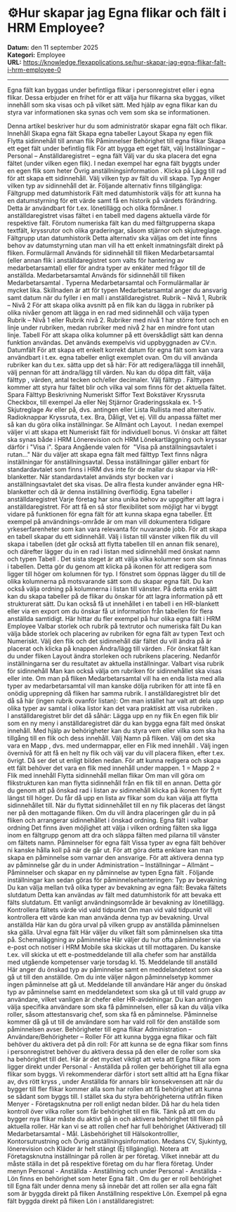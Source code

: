 # ⚙️Hur skapar jag Egna flikar och fält i HRM Employee?

**Datum:** den 11 september 2025  
**Kategori:** Employee  
**URL:** https://knowledge.flexapplications.se/hur-skapar-jag-egna-flikar-falt-i-hrm-employee-0

---

Egna fält kan byggas under befintliga flikar i personregistret eller i egna flikar. Dessa erbjuder en frihet för er att välja hur flikarna ska byggas, vilket innehåll som ska visas och på vilket sätt. Med hjälp av egna flikar kan du styra var informationen ska synas och vem som ska se informationen.

Denna artikel beskriver hur du som administratör skapar egna fält och flikar.
Innehåll
Skapa egna fält
Skapa egna tabeller
Layout
Skapa ny egen flik
Flytta sidinnehåll till annan flik
Påminnelser
Behörighet till egna flikar
Skapa ett eget fält under befintlig flik
För att bygga ett eget fält, välj
Inställningar – Personal – Anställdaregistret – egna fält
Välj var du ska placera det egna fältet (under vilken egen flik). I nedan exempel har egna fält byggts under en egen flik som heter
Övrig anställningsinformation
.
Klicka på
Lägg till rad
för att skapa ett sidinnehåll.
Välj vilken
typ
av fält du vill skapa.
Typ
Anger vilken typ av sidinnehåll det är. Följande alternativ finns tillgängliga:
Fältgrupp med datumhistorik
Fält med datumhistorik väljs för att kunna ha en datumstyrning för ett värde samt få en historik på värdets förändring. Detta är användbart för t.ex. lönetillägg och olika förmåner. I anställdaregistret visas fältet i en tabell med dagens aktuella värde för respektive fält. Förutom numeriska fält kan du med fältgrupperna skapa textfält, kryssrutor och olika graderingar, såsom stjärnor och skjutreglage.
Fältgrupp utan datumhistorik
Detta alternativ ska väljas om det inte finns behov av datumstyrning utan man vill ha ett enkelt inmatningsfält direkt på fliken.
Formulärmall
Används för sidinnehåll till fliken
Medarbetarsamtal
(eller annan flik i anställdaregistret som valts för hantering av medarbetarsamtal) eller för andra typer av enkäter med frågor till de anställda.
Medarbetarsamtal
Används för sidinnehåll till fliken
Medarbetarsamtal
. Typerna
Medarbetarsamtal
och
Formulärmallar
är mycket lika. Skillnaden är att för typen
Medarbetarsamtal
anger du ansvarig samt datum när du fyller i en mall i anställdaregistret.
Rubrik – Nivå 1,
Rubrik – Nivå 2
För att skapa olika avsnitt på en flik kan du lägga in rubriker på olika nivåer genom att lägga in en rad med sidinnehåll och välja typen
Rubrik – Nivå 1
eller
Rubrik nivå 2.
Rubriker med nivå 1 har större font och en linje under rubriken, medan rubriker med nivå 2 har en mindre font utan linje.
Tabell
För att skapa olika kolumner på ett överskådligt sätt kan denna funktion användas. Det används exempelvis vid uppbyggnaden av CV:n.
Datumfält
För att skapa ett enkelt korrekt datum för egna fält som kan vara användbart i t.ex. egna tabeller enligt exemplet ovan.
Om du vill använda rubriker kan du t.ex. sätta upp det så här:
För att redigera/lägga till innehåll, välj
pennan
för att ändra/lägg till värden.
Nu kan du döpa ditt fält, välja
fälttyp
, värden, antal tecken och/eller decimaler.
Välj
fälttyp
. Fälttypen kommer att styra hur fältet blir och vilka val som finns för det aktuella fältet.
Spara
Fälttyp
Beskrivning
Numeriskt
Siffor
Text
Bokstäver
Kryssruta
Checkbox, till exempel Ja eller Nej
Stjärnor
Graderingsskala ex. 1-5
Skjutreglage
Av eller på, dvs. antingen eller
Lista
Rullista med alternativ.
Radioknappar
Kryssruta, t.ex. Bra, Dåligt, Vet ej.
Vill du anpassa fältet mer så kan du göra olika inställningar. Se
Allmänt
och Layout.  I nedan exempel väljer vi att skapa ett
Numeriskt
fält för individuell bonus. Vi önskar att fältet ska synas både i HRM Lönerevision och HRM Lönekartläggning och kryssar därför i "Visa i".
Spara
Angående valen för  "Visa på anställningsavtalet i rutan..."
När du väljer att skapa egna fält med fälttyp Text finns några inställningar för anställningsavtal. Dessa inställningar gäller enbart för standardavtalet som finns i HRM dvs inte för de mallar du skapar via HR-blanketter. När standardavtalet används styr bocken var i anställningsavtalet det ska visas. De allra flesta kunder använder egna HR-blanketter och då är denna inställning överflödig.
Egna tabeller i anställdaregistret
Varje företag har sina unika behov av uppgifter att lagra i anställdaregistret. För att få en så stor flexibilitet som möjligt har vi byggt vidare på funktionen för egna fält för att kunna skapa egna tabeller. Ett exempel på användnings-område är om man vill dokumentera tidigare yrkeserfarenheter som kan vara relevanta för nuvarande jobb.
För att skapa en tabell skapar du ett sidinnehåll. Välj i listan till vänster vilken flik du vill skapa i tabellen (det går också att flytta tabellen till en annan flik senare), och därefter lägger du in en rad i listan med sidinnehåll med önskat namn och typen
Tabell
.
Det sista steget är att välja vilka kolumner som ska finnas i tabellen. Detta gör du genom att
klicka på ikonen
för att redigera som ligger till höger om kolumnen för typ.
I fönstret som öppnas lägger du till de olika kolumnerna på motsvarande sätt som du skapar egna fält. Du kan också välja ordning på kolumnerna i listan till vänster.
På detta enkla sätt kan du skapa tabeller på de flikar du önskar för att lagra information på ett strukturerat sätt. Du kan också få ut innehållet i en tabell i en HR-blankett eller via en export om du önskar få ut information från tabellen för flera anställda samtidigt.
Här hittar du fler exempel på hur olika egna fält i HRM Employee
Valbar storlek och rubrik på textrutor och numeriska fält
Du kan välja både storlek och placering av rubriken för egna fält av typen Text och Numeriskt. Välj den flik och det sidinnehåll där fältet du vill ändra på är placerat och klicka på knappen
Ändra/lägg till värden
.
För önskat fält kan du under fliken
Layout
ändra storleken och rubrikens placering. Nedanför inställningarna ser du resultatet av aktuella inställningar.
Valbart visa rubrik för sidinnehåll
Man kan också välja om rubriken för sidinnehållet ska visas eller inte.
Om man på fliken Medarbetarsamtal vill ha en enda lista med alla typer av medarbetarsamtal vill man kanske dölja rubriken för att inte få en onödig upprepning då fliken har samma rubrik.
I anställdaregistret blir det då så här (ingen rubrik ovanför listan):
Om man istället har valt att dela upp olika typer av samtal i olika listor kan det vara praktiskt att
visa rubriken
.
I anställdaregistret blir det då såhär:
Lägga upp en ny flik
En egen flik blir som en ny meny i anställdaregistret där du kan bygga egna fält med önskat innehåll. Med hjälp av behörigheter kan du styra vem eller vilka som ska ha tillgång till en flik och dess innehåll.
Välj
Namn
på fliken.
Välj om det ska vara en
Mapp
, dvs. med undermappar, eller en
Flik med innehåll
.
Välj ingen övernivå för att få en helt ny flik och välj var du vill placera fliken, efter t.ex. övrigt. Då ser det ut enligt bilden nedan. För att kunna redigera och skapa ett fält behöver det vara en flik med innehåll under mappen.
1
= Mapp
2
= Flik med innehåll
Flytta sidinnehåll mellan flikar
Om man vill göra om flikstrukturen kan man flytta sidinnehåll från en flik till en annan. Detta gör du genom att på önskad rad i listan av sidinnehåll
klicka på ikonen för flytt
längst till höger. Du får då upp en lista av flikar som du kan välja att flytta sidinnehållet till. När du flyttat sidinnehållet till en ny flik placeras det längst ner på den mottagande fliken. Om du vill ändra placeringen går du in på fliken och arrangerar sidinnehållet i önskad ordning.
Egna fält i valbar ordning
Det finns även möjlighet att välja i vilken ordning fälten ska ligga inom en fältgrupp genom att dra och släppa fälten med pilarna till vänster om fältets namn.
Påminnelser för egna fält
Vissa typer av egna fält behöver ni kanske hålla koll på när de går ut. För att göra detta enklare kan man skapa en påminnelse som varnar den ansvarige.
För att aktivera denna typ av påminnelse går du in under
Administration – Inställningar – Allmänt – Påminnelser
och skapar en ny påminnelse av typen
Egna fält
. Följande inställningar kan sedan göras för påminnelsehanteringen:
Typ av bevakning
Du kan välja mellan två olika typer av bevakning av egna fält:
Bevaka fältets slutdatum
Detta kan användas av fält med datumhistorik för att bevaka ett fälts slutdatum. Ett vanligt användningsområde är bevakning av lönetillägg.
Kontrollera fältets värde vid vald tidpunkt
Om man vid vald tidpunkt vill kontrollera ett värde kan man använda denna typ av bevakning.
Urval anställda
Här kan du göra urval på vilken grupp av anställda påminnelsen ska gälla.
Urval egna fält
Här väljer du vilket fält som påminnelsen ska titta på.
Schemaläggning av påminnelse
Här väljer du hur ofta påminnelser via e-post och notiser i HRM Mobile ska skickas ut till mottagaren. Du kanske t.ex. vill skicka ut ett e-postmeddelande till alla chefer som har anställda med utgående kompetenser varje torsdag kl. 15.
Meddelande till anställd
Här anger du önskad typ av påminnelse samt en meddelandetext som ska gå ut till den anställde. Om du inte väljer någon påminnelsetyp kommer ingen påminnelse att gå ut.
Meddelande till användare
Här anger du önskad typ av påminnelse samt en meddelandetext som ska gå ut till vald grupp av användare, vilket vanligen är chefer eller HR-avdelningar. Du kan antingen välja specifika användare som ska få påminnelsen, eller så kan du välja vilka roller, såsom attestansvarig chef, som ska få en påminnelse. Påminnelse kommer då gå ut till de användare som har vald roll för den anställde som påminnelsen avser.
Behörigheter till egna flikar
Administration – Användare/Behörigheter – Roller
För att kunna bygga egna flikar och fält behöver du aktivera det på din roll:
För att kunna se de egna flikar som finns i personregistret behöver du aktivera dessa på den eller de roller som ska ha behörighet till det.
Här är det mycket viktigt att veta att
Egna flikar
som ligger direkt under
Personal - Anställda
på rollen ger behörighet till alla egna flikar som byggs.
Vi rekommenderar därför i stort sett alltid att ha
Egna flikar
av, dvs
rött kryss
, under Anställda för annars blir konsekvensen att när du bygger till fler flikar kommer alla som har rollen att få behörighet att kunna se sådant som byggs till.
I stället ska du styra behörigheterna utifrån fliken
Menyer - Företagsknutna
per roll enligt nedan bilder. Då har du hela tiden kontroll över vilka roller som får behörighet till en flik. Tänk på att om du bygger nya flikar måste du aktivt gå in och aktivera behörighet till fliken på aktuella roller.
Här kan vi se att rollen chef har
full behörighet
(Aktiverad) till Medarbetarsamtal - Mål.
Läsbehörighet
till Hälsokontrolller, Kontorsutrustning och Övrig anställningsinformation. Medans CV, Sjukintyg, lönerevision och Kläder är
helt stängt
(Ej tillgänglig).
Notera
att
Företagsknutna
inställningar på rollen är per företag. Vilket innebär att du måste ställa in det på respektive företag om du har flera företag.
Under menyn
Personal - Anställda - Anställning
och under
Personal - Anställda - Lön
finns en behörighet som heter
Egna fält
. Om du ger er roll behörighet till
Egna fält
under denna meny så innebär det att rollen ser alla egna fält som är byggda direkt på fliken Anställning respektive Lön.
Exempel på egna fält byggda direkt på fliken Lön i anställdaregistret:
